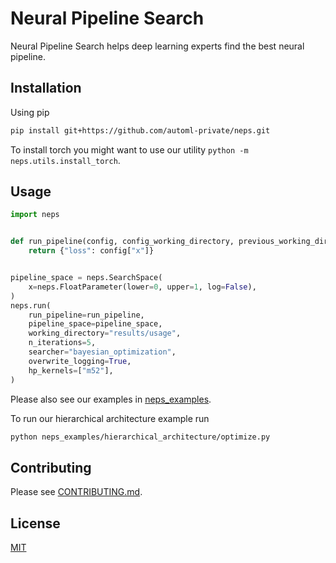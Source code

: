 # Neural Pipeline Search

Neural Pipeline Search helps deep learning experts find the best neural pipeline.

## Installation

Using pip

```bash
pip install git+https://github.com/automl-private/neps.git
```

To install torch you might want to use our utility `python -m neps.utils.install_torch`.

## Usage

```python
import neps


def run_pipeline(config, config_working_directory, previous_working_directory):
    return {"loss": config["x"]}


pipeline_space = neps.SearchSpace(
    x=neps.FloatParameter(lower=0, upper=1, log=False),
)
neps.run(
    run_pipeline=run_pipeline,
    pipeline_space=pipeline_space,
    working_directory="results/usage",
    n_iterations=5,
    searcher="bayesian_optimization",
    overwrite_logging=True,
    hp_kernels=["m52"],
)
```

Please also see our examples in [neps_examples](neps_examples).

To run our hierarchical architecture example run

```bash
python neps_examples/hierarchical_architecture/optimize.py
```

## Contributing

Please see [CONTRIBUTING.md](CONTRIBUTING.md).

## License

[MIT](LICENSE)
